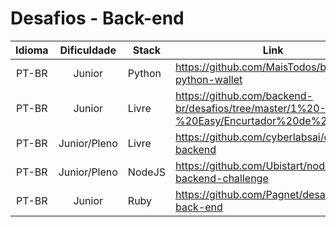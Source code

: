 # Desafios - Back-end

Idioma | Dificuldade | Stack | Link
:---:|:---:|---|---
PT-BR | Junior | Python | https://github.com/MaisTodos/backend-python-wallet
PT-BR | Junior | Livre | https://github.com/backend-br/desafios/tree/master/1%20-%20Easy/Encurtador%20de%20URL
PT-BR | Junior/Pleno | Livre | https://github.com/cyberlabsai/desafios-backend
PT-BR | Junior/Pleno | NodeJS | https://github.com/Ubistart/nodejs-backend-challenge
PT-BR | Junior | Ruby | https://github.com/Pagnet/desafio-back-end

